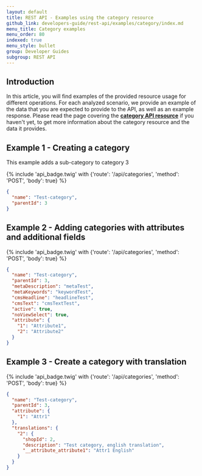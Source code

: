 ```yaml
---
layout: default
title: REST API - Examples using the category resource
github_link: developers-guide/rest-api/examples/category/index.md
menu_title: Category examples
menu_order: 80
indexed: true
menu_style: bullet
group: Developer Guides
subgroup: REST API
---
```


## Introduction

In this article, you will find examples of the provided resource usage for different operations.
For each analyzed scenario, we provide an example of the data that you are expected to provide to the API, as well as an example response.
Please read the page covering the **[category API resource](/developers-guide/rest-api/api-resource-categories/)** if you haven't yet,
to get more information about the category resource and the data it provides.

## Example 1 - Creating a category
This example adds a sub-category to category 3

{% include 'api_badge.twig' with {'route': '/api/categories', 'method': 'POST', 'body': true} %}
```json
{
  "name": "Test-category",
  "parentId": 3
}
```

## Example 2 - Adding categories with attributes and additional fields

{% include 'api_badge.twig' with {'route': '/api/categories', 'method': 'POST', 'body': true} %}
```json
{
  "name": "Test-category",
  "parentId": 3,
  "metaDescription": "metaTest",
  "metaKeywords": "keywordTest",
  "cmsHeadline": "headlineTest",
  "cmsText": "cmsTextTest",
  "active": true,
  "noViewSelect": true,
  "attribute": {
    "1": "Attribute1",
    "2": "Attribute2"
  }
}
```

## Example 3 - Create a category with translation

{% include 'api_badge.twig' with {'route': '/api/categories', 'method': 'POST', 'body': true} %}
```json
{
  "name": "Test-category",
  "parentId": 3,
  "attribute": {
    "1": "Attr1"
  },
  "translations": {
    "2": {
      "shopId": 2,
      "description": "Test category, english translation",
      "__attribute_attribute1": "Attr1 English"
    }
  }
}
```
